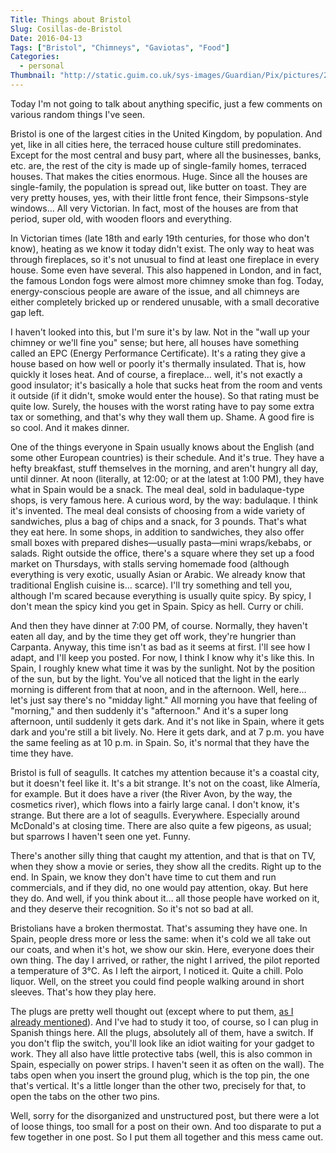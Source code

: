 ```yaml
---
Title: Things about Bristol 
Slug: Cosillas-de-Bristol
Date: 2016-04-13
Tags: ["Bristol", "Chimneys", "Gaviotas", "Food"]
Categories:
  - personal
Thumbnail: "http://static.guim.co.uk/sys-images/Guardian/Pix/pictures/2007/07/24/plug_sillitoe_2.jpg"
---
```


Today I'm not going to talk about anything specific, just a few
comments on various random things I've seen.

Bristol is one of the largest cities in the United Kingdom, by
population. And yet, like in all cities here, the terraced house
culture still predominates. Except for the most central and busy part,
where all the businesses, banks, etc. are, the rest of the city is
made up of single-family homes, terraced houses. That makes the cities
enormous. Huge. Since all the houses are single-family, the population
is spread out, like butter on toast. They are very pretty houses, yes,
with their little front fence, their Simpsons-style windows… All
very Victorian. In fact, most of the houses are from that period,
super old, with wooden floors and everything.

In Victorian times (late 18th and early 19th centuries, for those who
don't know), heating as we know it today didn't exist. The only way to
heat was through fireplaces, so it's not unusual to find at least one
fireplace in every house. Some even have several. This also happened
in London, and in fact, the famous London fogs were almost more
chimney smoke than fog. Today, energy-conscious people are aware of
the issue, and all chimneys are either completely bricked up or
rendered unusable, with a small decorative gap left.

I haven't looked into this, but I'm sure it's by law. Not in the "wall
up your chimney or we'll fine you" sense; but here, all houses have
something called an EPC (Energy Performance Certificate). It's a
rating they give a house based on how well or poorly it's thermally
insulated. That is, how quickly it loses heat. And of course, a
fireplace… well, it's not exactly a good insulator; it's basically a
hole that sucks heat from the room and vents it outside (if it didn't,
smoke would enter the house). So that rating must be quite
low. Surely, the houses with the worst rating have to pay some extra
tax or something, and that's why they wall them up. Shame. A good fire
is so cool. And it makes dinner.

One of the things everyone in Spain usually knows about the English
(and some other European countries) is their schedule. And it's
true. They have a hefty breakfast, stuff themselves in the morning,
and aren't hungry all day, until dinner. At noon (literally, at 12:00;
or at the latest at 1:00 PM), they have what in Spain would be a
snack. The meal deal, sold in badulaque-type shops, is very famous
here. A curious word, by the way: badulaque. I think it's
invented. The meal deal consists of choosing from a wide variety of
sandwiches, plus a bag of chips and a snack, for 3 pounds. That's what
they eat here. In some shops, in addition to sandwiches, they also
offer small boxes with prepared dishes—usually pasta—mini
wraps/kebabs, or salads. Right outside the office, there's a square
where they set up a food market on Thursdays, with stalls serving
homemade food (although everything is very exotic, usually Asian or
Arabic. We already know that traditional English cuisine
is… scarce). I'll try something and tell you, although I'm scared
because everything is usually quite spicy. By spicy, I don't mean the
spicy kind you get in Spain. Spicy as hell. Curry or chili.

And then they have dinner at 7:00 PM, of course. Normally, they
haven't eaten all day, and by the time they get off work, they're
hungrier than Carpanta. Anyway, this time isn't as bad as it seems at
first. I'll see how I adapt, and I'll keep you posted. For now, I
think I know why it's like this. In Spain, I roughly knew what time it
was by the sunlight. Not by the position of the sun, but by the
light. You've all noticed that the light in the early morning is
different from that at noon, and in the afternoon. Well, here… let's
just say there's no "midday light." All morning you have that feeling
of "morning," and then suddenly it's "afternoon." And it's a super
long afternoon, until suddenly it gets dark. And it's not like in
Spain, where it gets dark and you're still a bit lively. No. Here it
gets dark, and at 7 p.m. you have the same feeling as at 10 p.m. in
Spain. So, it's normal that they have the time they have.

Bristol is full of seagulls. It catches my attention because it's a
coastal city, but it doesn't feel like it. It's a bit strange. It's
not on the coast, like Almería, for example. But it does have a river
(the River Avon, by the way, the cosmetics river), which flows into a
fairly large canal. I don't know, it's strange. But there are a lot of
seagulls. Everywhere. Especially around McDonald's at closing
time. There are also quite a few pigeons, as usual; but sparrows I
haven't seen one yet. Funny.

There's another silly thing that caught my attention, and that is that
on TV, when they show a movie or series, they show all the
credits. Right up to the end. In Spain, we know they don't have time
to cut them and run commercials, and if they did, no one would pay
attention, okay. But here they do. And well, if you think about
it… all those people have worked on it, and they deserve their
recognition. So it's not so bad at all.

Bristolians have a broken thermostat. That's assuming they have
one. In Spain, people dress more or less the same: when it's cold we
all take out our coats, and when it's hot, we show our skin. Here,
everyone does their own thing. The day I arrived, or rather, the night
I arrived, the pilot reported a temperature of 3°C. As I left the
airport, I noticed it. Quite a chill. Polo liquor. Well, on the street
you could find people walking around in short sleeves. That's how they
play here.

The plugs are pretty well thought out (except where to put them, [as I
already mentioned][flat]). And I've had to study it too, of course,
so I can plug in Spanish things here. All the plugs, absolutely all of
them, have a switch. If you don't flip the switch, you'll look like an
idiot waiting for your gadget to work. They all also have little
protective tabs (well, this is also common in Spain, especially on
power strips. I haven't seen it as often on the wall). The tabs open
when you insert the ground plug, which is the top pin, the one that's
vertical. It's a little longer than the other two, precisely for that,
to open the tabs on the other two pins.

[flat]: /posts/el-piso

Well, sorry for the disorganized and unstructured post, but there were
a lot of loose things, too small for a post on their own. And too
disparate to put a few together in one post. So I put them all
together and this mess came out.
